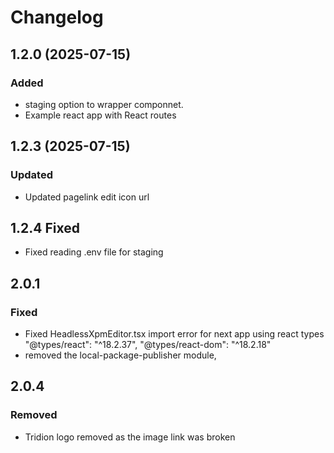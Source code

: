 # Changelog

## 1.2.0 (2025-07-15)

### Added
- staging option to wrapper componnet.
- Example react app with React routes 

## 1.2.3 (2025-07-15)

### Updated

- Updated pagelink edit icon url

## 1.2.4 Fixed

- Fixed reading .env file for staging 

## 2.0.1 

### Fixed
 
- Fixed HeadlessXpmEditor.tsx import error for next app using react types "@types/react": "^18.2.37", "@types/react-dom": "^18.2.18"
- removed the local-package-publisher module,

## 2.0.4 

### Removed

- Tridion logo removed as the image link was broken





